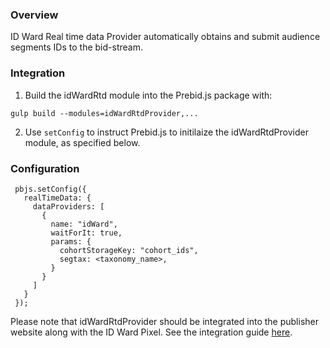 ### Overview

 ID Ward Real time data Provider automatically obtains and submit audience segments IDs to the bid-stream. 

### Integration

 1) Build the idWardRtd module into the Prebid.js package with:

 ```
 gulp build --modules=idWardRtdProvider,...
 ```

 2) Use `setConfig` to instruct Prebid.js to initilaize the idWardRtdProvider module, as specified below.

### Configuration

```
 pbjs.setConfig({
   realTimeData: {
     dataProviders: [
       {
         name: "idWard",
         waitForIt: true,
         params: {
           cohortStorageKey: "cohort_ids",
           segtax: <taxonomy_name>,           
         }
       }
     ]
   }
 });
 ```

Please note that idWardRtdProvider should be integrated into the publisher website along with the ID Ward Pixel. See the integration guide [here](https://publishers-web.id-ward.com/pixel-integration).